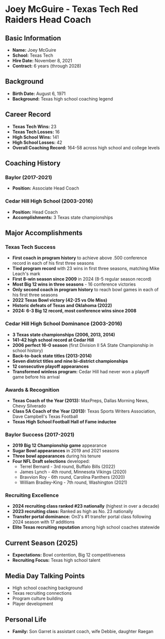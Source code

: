 # Joey McGuire - Texas Tech Red Raiders Head Coach

## Basic Information

- **Name:** Joey McGuire
- **School:** Texas Tech
- **Hire Date:** November 8, 2021
- **Contract:** 6 years (through 2028)

## Background

- **Birth Date:** August 6, 1971
- **Background:** Texas high school coaching legend

## Career Record

- **Texas Tech Wins:** 23
- **Texas Tech Losses:** 16
- **High School Wins:** 141
- **High School Losses:** 42
- **Overall Coaching Record:** 164-58 across high school and college levels

## Coaching History

### Baylor (2017-2021)

- **Position:** Associate Head Coach

### Cedar Hill High School (2003-2016)

- **Position:** Head Coach
- **Accomplishments:** 3 Texas state championships

## Major Accomplishments

### Texas Tech Success

- **First coach in program history** to achieve above .500 conference record in each of his first three seasons
- **Tied program record** with 23 wins in first three seasons, matching Mike Leach's mark
- **First 8-win season since 2009** in 2024 (8-5 regular season record)
- **Most Big 12 wins in three seasons** - 16 conference victories
- **Only second coach in program history** to reach bowl games in each of his first three seasons
- **2022 Texas Bowl victory (42-25 vs Ole Miss)**
- **Historic defeats of Texas and Oklahoma (2022)**
- **2024: 6-3 Big 12 record, most conference wins since 2008**

### Cedar Hill High School Dominance (2003-2016)

- **3 Texas state championships (2006, 2013, 2014)**
- **141-42 high school record at Cedar Hill**
- **2006 perfect 16-0 season** (first Division II 5A State Championship in school history)
- **Back-to-back state titles (2013-2014)**
- **Seven district titles and nine bi-district championships**
- **12 consecutive playoff appearances**
- **Transformed winless program:** Cedar Hill had never won a playoff game before his arrival

### Awards & Recognition

- **Texas Coach of the Year (2013):** MaxPreps, Dallas Morning News, Chevy Silverado
- **Class 5A Coach of the Year (2013):** Texas Sports Writers Association, Dave Campbell's Texas Football
- **Texas High School Football Hall of Fame inductee**

### Baylor Success (2017-2021)

- **2019 Big 12 Championship game** appearance
- **Sugar Bowl appearances** in 2019 and 2021 seasons
- **Three bowl appearances** during his tenure
- **Four NFL Draft selections** developed:
  - Terrel Bernard - 3rd round, Buffalo Bills (2022)
  - James Lynch - 4th round, Minnesota Vikings (2020)
  - Bravvion Roy - 6th round, Carolina Panthers (2020)
  - William Bradley-King - 7th round, Washington (2021)

### Recruiting Excellence

- **2024 recruiting class ranked #23 nationally** (highest in over a decade)
- **2023 recruiting class:** Ranked as high as No. 23 nationally
- **Transfer portal dominance:** On3's #1 transfer portal class following 2024 season with 17 additions
- **Elite Texas recruiting reputation** among high school coaches statewide

## Current Season (2025)

- **Expectations:** Bowl contention, Big 12 competitiveness
- **Recruiting Focus:** Texas high school talent

## Media Day Talking Points

- High school coaching background
- Texas recruiting connections
- Program culture building
- Player development

## Personal Life

- **Family:** Son Garret is assistant coach, wife Debbie, daughter Raegan

